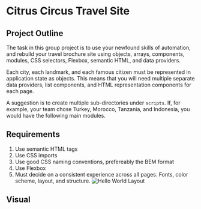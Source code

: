 # Citrus Circus Travel Site

## Project Outline

The task in this group project is to use your newfound skills of automation, and rebuild your travel brochure site using objects, arrays, components, modules, CSS selectors, Flexbox, semantic HTML, and data providers.

Each city, each landmark, and each famous citizen must be represented in application state as objects. This means that you will need multiple separate data providers, list components, and HTML representation components for each page.

A suggestion is to create multiple sub-directories under `scripts`. If, for example, your team chose Turkey, Morocco, Tanzania, and Indonesia, you would have the following main modules.

## Requirements

1. Use semantic HTML tags
1. Use CSS imports
1. Use good CSS naming conventions, prefereably the BEM format
1. Use Flexbox
1. Must decide on a consistent experience across all pages. Fonts, color scheme, layout, and structure.
![Hello World Layout](./hello-world-wireframe.png)

## Visual
